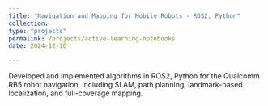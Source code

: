 ```yaml
---
title: "Navigation and Mapping for Mobile Robots - ROS2, Python"
collection: 
type: "projects"
permalink: /projects/active-learning-notebooks
date: 2024-12-10

---
```

Developed and implemented algorithms in ROS2, Python for the Qualcomm RB5 robot navigation, including SLAM, path
planning, landmark-based localization, and full-coverage mapping.



